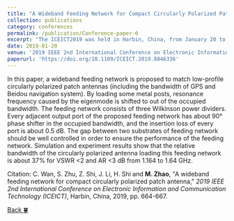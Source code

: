```yaml
---
title: "A Wideband Feeding Network for Compact Circularly Polarized Patch Antenna"
collection: publications
category: conferences
permalink: /publication/Conference-paper-6
excerpt: "The ICEICT2019 was held in Harbin, China, from January 20 to 22, 2019."
date: 2019-01-20
venue: '2019 IEEE 2nd International Conference on Electronic Information and Communication Technology (ICEICT)'
paperurl: 'https://doi.org/10.1109/ICEICT.2019.8846336'
---
```


In this paper, a wideband feeding network is proposed to match low-profile circularly polarized patch antennas (including the bandwidth of GPS and Beidou navigation system). By loading some metal posts, resonance frequency caused by the eigenmode is shifted to out of the occupied bandwidth. The feeding network consists of three Wilkinson power dividers. Every adjacent output port of the proposed feeding network has about 90° phase shifter in the occupied bandwidth, and the insertion loss of every port is about 0.5 dB. The gap between two substrates of feeding network should be well controlled in order to ensure the performance of the feeding network. Simulation and experiment results show that the relative bandwidth of the circularly polarized antenna loading this feeding network is about 37% for VSWR <2 and AR <3 dB from 1.164 to 1.64 GHz.

Citation: C. Wan, S. Zhu, Z. Shi, J. Li, H. Shi and **M. Zhao**, &quot;A wideband feeding network for compact circularly polarized patch antenna,&quot; <i>2019 IEEE 2nd International Conference on Electronic Information and Communication Technology (ICEICT)</i>, Harbin, China, 2019, pp. 664-667.

[Back :four_leaf_clover:](../publications/)

